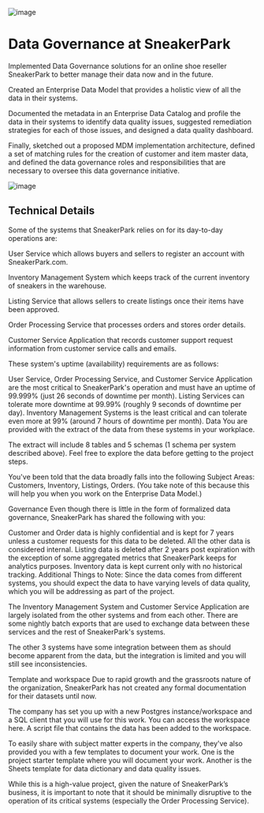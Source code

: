 

![image](https://user-images.githubusercontent.com/68102477/119439498-d2263d00-bd65-11eb-807d-af79e6ece154.png)

# Data Governance at SneakerPark

Implemented Data Governance solutions for an online shoe reseller SneakerPark to better manage their data now and in the future. 

Created an Enterprise Data Model that provides a holistic view of all the data in their systems. 

Documented the metadata in an Enterprise Data Catalog and profile the data in their systems to identify data quality issues, suggested remediation strategies for each of those issues, and designed a data quality dashboard. 

Finally, sketched out a proposed MDM implementation architecture, defined a set of matching rules for the creation of customer and item master data, and defined the data governance roles and responsibilities that are necessary to oversee this data governance initiative.

![image](https://user-images.githubusercontent.com/68102477/119439515-db170e80-bd65-11eb-8155-0c451c48f83a.png)


## Technical Details
Some of the systems that SneakerPark relies on for its day-to-day operations are:

User Service which allows buyers and sellers to register an account with SneakerPark.com.

Inventory Management System which keeps track of the current inventory of sneakers in the warehouse.

Listing Service that allows sellers to create listings once their items have been approved.

Order Processing Service that processes orders and stores order details.

Customer Service Application that records customer support request information from customer service calls and emails.

These system's uptime (availability) requirements are as follows:

User Service, Order Processing Service, and Customer Service Application are the most critical to SneakerPark's operation and must have an uptime of 99.999% (just 26 seconds of downtime per month).
Listing Services can tolerate more downtime at 99.99% (roughly 9 seconds of downtime per day).
Inventory Management Systems is the least critical and can tolerate even more at 99% (around 7 hours of downtime per month).
Data
You are provided with the extract of the data from these systems in your workplace.

The extract will include 8 tables and 5 schemas (1 schema per system described above). Feel free to explore the data before getting to the project steps.

You've been told that the data broadly falls into the following Subject Areas: Customers, Inventory, Listings, Orders. (You take note of this because this will help you when you work on the Enterprise Data Model.)

Governance
Even though there is little in the form of formalized data governance, SneakerPark has shared the following with you:

Customer and Order data is highly confidential and is kept for 7 years unless a customer requests for this data to be deleted.
All the other data is considered internal.
Listing data is deleted after 2 years post expiration with the exception of some aggregated metrics that SneakerPark keeps for analytics purposes.
Inventory data is kept current only with no historical tracking.
Additional Things to Note:
Since the data comes from different systems, you should expect the data to have varying levels of data quality, which you will be addressing as part of the project.

The Inventory Management System and Customer Service Application are largely isolated from the other systems and from each other. There are some nightly batch exports that are used to exchange data between these services and the rest of SneakerPark's systems.

The other 3 systems have some integration between them as should become apparent from the data, but the integration is limited and you will still see inconsistencies.

Template and workspace
Due to rapid growth and the grassroots nature of the organization, SneakerPark has not created any formal documentation for their datasets until now.

The company has set you up with a new Postgres instance/workspace and a SQL client that you will use for this work. You can access the workspace here. A script file that contains the data has been added to the workspace.

To easily share with subject matter experts in the company, they've also provided you with a few templates to document your work. One is the project starter template where you will document your work. Another is the Sheets template for data dictionary and data quality issues.

While this is a high-value project, given the nature of SneakerPark’s business, it is important to note that it should be minimally disruptive to the operation of its critical systems (especially the Order Processing Service).
